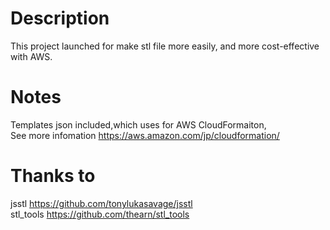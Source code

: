 Description
===========

This project launched for make stl file more easily, and more cost-effective with AWS.

Notes
=====
Templates json included,which uses for AWS CloudFormaiton,<br>
See more infomation https://aws.amazon.com/jp/cloudformation/


Thanks to
=========
jsstl
https://github.com/tonylukasavage/jsstl<br>
stl_tools
https://github.com/thearn/stl_tools 


